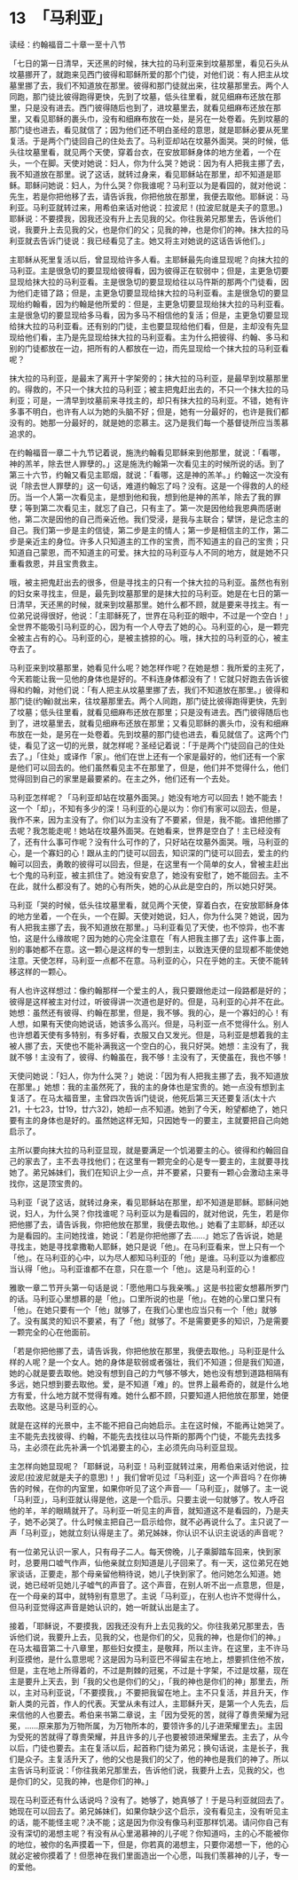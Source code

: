 # 13　「马利亚」


读经：约翰福音二十章一至十八节

「七日的第一日清早，天还黑的时候，抹大拉的马利亚来到坟墓那里，看见石头从坟墓挪开了，就跑来见西门彼得和耶稣所爱的那个门徒，对他们说：有人把主从坟墓里挪了去，我们不知道放在那里。彼得和那门徒就出来，往坟墓那里去。两个人同跑，那门徒比彼得跑得更快，先到了坟墓，低头往里看，就见细麻布还放在那里，只是没有进去。西门彼得随后也到了，进坟墓里去，就看见细麻布还放在那里，又看见耶稣的裹头巾，没有和细麻布放在一处，是另在一处卷着。先到坟墓的那门徒也进去，看见就信了；因为他们还不明白圣经的意思，就是耶稣必要从死里复活。于是两个门徒回自己的住处去了。马利亚却站在坟墓外面哭。哭的时候，低头往坟墓里看，就见两个天使，穿着台衣，在安放耶稣身体的地方坐着，一个在头，一个在脚。天使对她说：妇人，你为什么哭？她说：因为有人把我主挪了去，我不知道放在那里。说了这话，就转过身来，看见耶稣站在那里，却不知道是耶稣。耶稣问她说：妇人，为什么哭？你我谁呢？马利亚以为是看园的，就对他说：先生，若是你把他移了去，请告诉我，你把他放在那里，我便去取他。耶稣说：马利亚。马利亚就转过来，用希伯来话对他说：拉波尼！(拉波尼就是夫子的意思。)耶稣说：不要摸我，因我还没有升上去见我的父。你往我弟兄那里去，告诉他们说，我要升上去见我的父，也是你们的父；见我的神，也是你们的神。抹大拉的马利亚就去告诉门徒说：我已经看见了主。她又将主对她说的这话告诉他们。」

主耶稣从死里复活以后，曾显现给许多人看。主耶稣最先向谁显现呢？向抹大拉的马利亚。主是很急切的要显现给彼得看，因为彼得正在软弱中；但是，主更急切要显现给抹大拉的马利亚看。主是很急切的要显现给往以马忤斯的那两个门徒看，因为他们走错了路；但是，主更急切要显现给抹大拉的马利亚看。主是很急切的要显现绐约翰看，因为约翰是他所爱的：但是，主更急切要显现绐抹大拉的马利亚看。主是很急切的要显现给多马看，因为多马不相信他的复活；但是，主更急切要显现给抹大拉的马利亚看。还有别的门徒，主也要显现给他们看，但是，主却没有先显现给他们看，主乃是先显现给抹大拉的马利亚看。主为什么把彼得、约翰、多马和别的门徒都放在一边，把所有的人都放在一边，而先显现给一个抹大拉的马利亚看呢？

抹大拉的马利亚，是最末了离开十字架旁的；抹大拉的马利亚，是最早到坟墓那里的。得救的，不只一个抹大拉的马利亚；被主把鬼赶出去的，不只一个抹大拉的马利亚；可是，一清早到坟墓前来寻找主的，却只有抹大拉的马利亚。不错，她有许多事不明白，也许有人以为她的头脑不好；但是，她有一分最好的，也许是我们都没有的。她那一分最好的，就是她的恋慕主。这乃是我们每一个基督徒所应当羡慕追求的。

在约翰福音一章二十九节记着说，施洗约翰看见耶稣来到他那里，就说：「看哪，神的羔羊，除去世人罪孽的。」这是施洗约翰第一次看见主的时候所说的话。到了第三十六节，约翰又看见主耶烟，就说：「看哪，这是神的羔羊。」约翰这一次没有说「除去世人罪孽的」这一句话，难道约翰忘了吗？没有。这是一个得救的人的经历。当一个人第一次看见主，是想到他和我，想到他是神的羔羊，除去了我的罪孽；等到第二次看见主，就忘了自己，只有主了。第一次是因他给我恩典而感谢他，第二次是因他的自己而亲近他。我们受浸，是我与主联合；擘饼，是记念主的自己。我们第一步是主的信徒，第二步是主的情人；第一步是相信主的工作，第二步是亲近主的身位。许多人只知道主的工作的宝贵，而不知道主的自己的宝贵；只知道自己蒙恩，而不知道主的可爱。抹大拉的马利亚与人不同的地方，就是她不只重看救恩，并且宝贵救主。

哦，被主把鬼赶出去的很多，但是寻找主的只有一个抹大拉的马利亚。虽然也有别的妇女来寻找主，但是，最先到坟墓那里的是抹大拉的马利亚。她是在七日的第一日清早，天还黑的时候，就来到坟墓那里。她什么都不顾，就是要来寻找主。有一位弟兄说得很好，他说：「主耶稣死了，世界在马利亚的眼中，不过是一个空白！」全世界不能吸引马利亚的心，因为有一个人夺去了她的心。马利亚的心，是一颗完全被主占有的心。马利亚的心，是被主掳掠的心。哦，抹大拉的马利亚的心，被主夺去了。

马利亚来到坟墓那里，她看见什么呢？她怎样作呢？在她是想：我所爱的主死了，今天若能让我一见他的身体也是好的。不料连身体都没有了！它就只好跑去告诉彼得和约翰，对他们说：「有人把主从坟墓里挪了去，我们不知道放在那里。」彼得和那门徒(约翰)就出来，往坟墓那里去。两个人同跑，那门徒比彼得跑得更快，先到了坟墓；低头往里看，就看见细麻布还放在那里；只是没有进去。西门彼得随后也到了，进坟墓里去，就看见细麻布还放在那里；又看见耶稣的裹头巾，没有和细麻布放在一处，是另在一处卷着。先到坟墓的那门徒也进去，看见就信了。这两个门徒，看见了这一切的光景，就怎样呢？圣经记着说：「于是两个门徒回自己的住处去了。」「住处」或译作「家」。他们在世上还有一个家是最好的，他们还有一个家是他们可以回去的。他们虽然看见主不在那里了，但是，他们并不觉得什么，他们觉得回到自己的家里是最要紧的。在主之外，他们还有一个去处。

马利亚怎样呢？「马利亚却站在坟墓外面哭。」她没有地方可以回去！她不能去！这一个「却」，不知有多少的深！马利亚的心是以为：你们有家可以回去，但是，我作不来，因为主没有了。你们以为主没有了不要紧，但是，我不能。谁把他挪了去呢？我怎能走呢！她站在坟墓外面哭。在她看来，世界是空白了！主已经没有了，还有什么事可作呢？没有什么可作的了，只好站在坟墓外面哭。哦，马利亚的心，是一个寡妇的心！跟从主的门徒可以回去，知识深的门徒可以回去，爱主的约翰可以回去，勇敢的彼得可以回去，但是，在这里有一个简单的女人，曾被主赶出七个鬼的马利亚，被主抓住了。她没有安息了，她没有安慰了，她不能回去。主不在此，就什么都没有了。她的心有所失，她的心从此是空白的，所以她只好哭。

马利亚「哭的时候，低头往坟墓里看，就见两个天使，穿着白衣，在安放耶稣身体的地方坐着，一个在头，一个在脚。天使对她说，妇人，你为什么哭？她说，因为有人把我主挪了去，我不知道放在那里。」马利亚看见了天使，也不惊异，也不害怕，这是什么缘故呢？因为她的心完全注意在「有人把我主挪了去」这件事上面，别的事她都不在意。这一颗心是这样的专一想到主，以致连天便的显现都不能使她注意。天使怎样，马利亚一点都不在意。马利亚的心，只在乎她的主。天使不能转移这样的一颗心。

有人也许这样想过：像约翰那样一个爱主的人，我只要跟他走过一段路都是好的；彼得是这样被主对付过，听彼得讲一次道也是好的。但是，马利亚的心并不在此。她想：虽然还有彼得、约翰在那里，但是，我不够。我的心，是一个寡妇的心！有人想，如果有天使向她说话，她该多么高兴。但是，马利亚一点不觉得什么。别人也许想着天使有多特别，有多好看，衣服又白又发光。但是，马利亚是想着我的主被人挪了去，天使也不能补满我这一个空白的心，我只好哭。她想：主没有了，我就不够！主没有了，彼得、约翰虽在，我不够！主没有了，天使虽在，我也不够！

天使问她说：「妇人，你为什么哭？」她说：「因为有人把我主挪了去，我不知道放在那里。」她想：我的主虽然死了，我的主的身体也是宝贵的。她一点没有想到主复活了。在马太福音里，主曾四次告诉门徒说，他死后第三天还要复活(太十六21，十七23，廿19，廿六32)，她却一点不知道。她到了今天，盼望都绝了，她只要有主的身体也是好的。虽然她这样无知，只因她专一的要主，主就要把自己向她启示了。

主所以要向抹大拉的马利亚显现，就是要满足一个饥渴要主的心。彼得和约翰回自己的家去了，主不去寻找他们；在这里有一颗完全的心是专一要主的，主就要寻找她了。弟兄姊妹们，我们在知识上少一点，并不要紧，只要有一颗心会激动主来寻找你，这是顶宝贵的。

马利亚「说了这话，就转过身来，看见耶稣站在那里，却不知道是耶稣。耶稣问她说，妇人，为什么哭？你找谁呢？马利亚以为是看园的，就对他说，先生，若是你把他挪了去，请告诉我，你把他放在那里，我便去取他。」她看了主耶稣，却还以为是看园的。主问她找谁，她说：「若是你把他挪了去……」她忘了告诉说，她是寻找主，她是寻找拿撒勒人耶稣，她只是说「他」。在马利亚看来，世上只有一个「他」。在马利亚的心中，以为尽人都知马利亚的「他」是谁。马利亚以为谁都应当认得「他」。马利亚谁都不在意，只在意一个「他」。这是马利亚的心！

雅歌一章二节开头第一句话是说：「愿他用口与我亲嘴。」这是书拉密女想慕所罗门的话。马利亚心里想慕的是「他」。口里所说的也是「他」。在她的心里口里只有「他」。在她只要有一个「他」就够了，在我们心里也应当只有一个「他」就够了。没有属灵的知识不要紧，有了「他」就够了。不是需要更多的知识，乃是需要一颗完全的心在他面前。

「若是你把他挪了去，请告诉我，你把他放在那里，我便去取他。」马利亚是什么样的人呢？是一个女人。她的身体是软弱或者强壮，我们不知道；但是我们知道，她的心就是要去取他。她没有想到自己的力气够不够大，她也没有想到道路相隔有多远，她只想到要去取他。爱，是不知道「难」的。世界上最希奇的，就是什么地方有爱，什么地方就不觉得有难。她什么都不顾，只要知道人把他放在那里，她便去取他。这是马利亚的心。

就是在这样的光景中，主不能不把自己向她启示。主在这时候，不能再让她哭了。主不能先去找彼得、约翰，不能先去找往以马忤斯的那两个门徒，不能先去找多马，主必须在此先补满一个饥渴要主的心，主必须先向马利亚显现。

主怎样向她显现呢？「耶稣说，马利亚！马利亚就转过来，用希伯来话对他说，拉波尼(拉波尼就是夫子的意思)！」我们曾听见过「马利亚」这一个声音吗？在你祷告的时候，在你的内室里，如果你听见了这个声音──「马利亚」，就够了。主一说「马利亚」，马利亚就认得是他，这是一个启示。只要主说一句就够了。牧人呼召他的羊，羊的眼睛就开了。马利亚一听见主的声音，就知道这不是看园的，乃是夫子，她不必哭了。什么时候主把自己一启示给你，就不必再说什么了。主只说了一声「马利亚」，她就立刻认得是主了。弟兄姊妹，你认识不认识主说话的声音呢？

有一位弟兄认识一家人，只有母子二人。每天傍晚，儿子乘脚踏车回来，快到家时，总要用口嘘气作声，仙他亲就立刻知道是儿子回来了。有一天，这位弟兄在她家谈话，正要走，那个母亲留他稍待说，她儿子快到家了。他问她怎么知道。她说，她已经听见她儿子嘘气的声音了。这个声音，在别人听不出一点意思，但是，在一个母亲的耳中，就特别有意思了。主说「马利亚」，在别人也许不觉得什么，但马利亚觉得这声音是她认识的，她一听就认出是主了。

接着，「耶稣说，不要摸我，因我还没有升上去见我的父。你往我弟兄那里去，告诉他们说，我要升上去，见我的父，也是你们的父，见我的神，也是你们的神。」在马太福音第二十八章里，那些妇女摸主，是敬拜，所以主许。在这里，主不许马利亚摸他，是什么意思呢？这是因为马利亚巴不得留主在地上，想要抓住他不放，但是，主在地上所得着的，不过是荆棘的冠冕，不过是十字架，不过是坟墓，现在主是要升上天去，到「我的父也是你们的父」，「我的神也是你们的神」那里去，所以，主对马利亚说，「不要摸我，」不要把我留在地上。主不只复活，并且升天，作新人类的元首，作人的代表。天堂从未有过人，主耶稣升天，是第一个人先去，后来信他的人也要去。希伯来书第二章说，主「因为受死的苦，就得了尊贵荣耀为冠冕，……原来那为万物所属，为万物所本的，要领许多的儿子进荣耀里去」。主因为受死的苦就得了尊贵荣耀，并且许多的儿子也要被领进荣耀里去。主去了，从今以后，门徒也要去。主在复活以后，起首称门徒为弟兄；换句话说，主是长子，我们是众子。主复活升天了，他的父也是我们的父了，他的神也是我们的神了。所以主告诉马利亚说：「你往我弟兄那里去，告诉他们说，我要升上去，见我的父，也是你们的父，见我的神，也是你们的神。」

现在马利亚还有什么话说吗？没有了。她够了，她真够了！于是马利亚就回去了。她现在可以回去了。弟兄姊妹们，如果你缺少这个启示，没有看见主，没有听见主的话，能不能怪主呢？决不能；这是因为你没有像马利亚那样饥渴。请问你自己有没有深切的渴想主呢？有没有从心里渴慕神的儿子呢？你知道吗，主的心不能被你的地位，被你的名声摸着一下，但是，你若真的渴想主，只要你渴想一下，他的心就必定被你摸着了！但愿神在我们里面造出一个心愿，叫我们羡慕神的儿子，专一的爱他。

